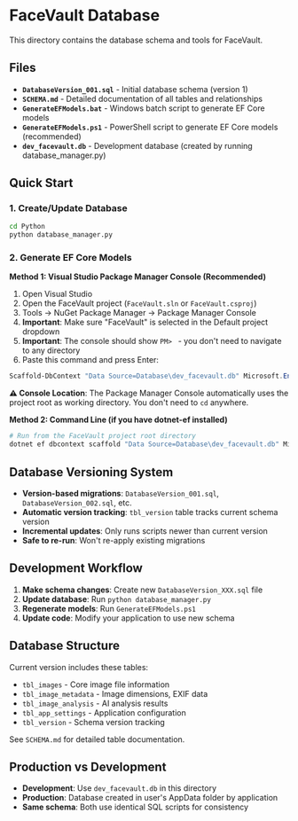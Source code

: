 # FaceVault Database

This directory contains the database schema and tools for FaceVault.

## Files

- **`DatabaseVersion_001.sql`** - Initial database schema (version 1)
- **`SCHEMA.md`** - Detailed documentation of all tables and relationships  
- **`GenerateEFModels.bat`** - Windows batch script to generate EF Core models
- **`GenerateEFModels.ps1`** - PowerShell script to generate EF Core models (recommended)
- **`dev_facevault.db`** - Development database (created by running database_manager.py)

## Quick Start

### 1. Create/Update Database
```bash
cd Python
python database_manager.py
```

### 2. Generate EF Core Models

**Method 1: Visual Studio Package Manager Console (Recommended)**
1. Open Visual Studio
2. Open the FaceVault project (`FaceVault.sln` or `FaceVault.csproj`)
3. Tools → NuGet Package Manager → Package Manager Console
4. **Important**: Make sure "FaceVault" is selected in the Default project dropdown
5. **Important**: The console should show `PM> ` - you don't need to navigate to any directory
6. Paste this command and press Enter:

```powershell
Scaffold-DbContext "Data Source=Database\dev_facevault.db" Microsoft.EntityFrameworkCore.Sqlite -OutputDir Models -ContextDir Data -Context FaceVaultDbContext -Force -NoPluralize -UseDatabaseNames
```

**⚠️ Console Location**: The Package Manager Console automatically uses the project root as working directory. You don't need to `cd` anywhere.

**Method 2: Command Line (if you have dotnet-ef installed)**
```bash
# Run from the FaceVault project root directory
dotnet ef dbcontext scaffold "Data Source=Database\dev_facevault.db" Microsoft.EntityFrameworkCore.Sqlite --output-dir Models --context-dir Data --context FaceVaultDbContext --force --no-pluralize --use-database-names
```

## Database Versioning System

- **Version-based migrations**: `DatabaseVersion_001.sql`, `DatabaseVersion_002.sql`, etc.
- **Automatic version tracking**: `tbl_version` table tracks current schema version
- **Incremental updates**: Only runs scripts newer than current version
- **Safe to re-run**: Won't re-apply existing migrations

## Development Workflow

1. **Make schema changes**: Create new `DatabaseVersion_XXX.sql` file
2. **Update database**: Run `python database_manager.py` 
3. **Regenerate models**: Run `GenerateEFModels.ps1`
4. **Update code**: Modify your application to use new schema

## Database Structure

Current version includes these tables:
- `tbl_images` - Core image file information
- `tbl_image_metadata` - Image dimensions, EXIF data
- `tbl_image_analysis` - AI analysis results  
- `tbl_app_settings` - Application configuration
- `tbl_version` - Schema version tracking

See `SCHEMA.md` for detailed table documentation.

## Production vs Development

- **Development**: Use `dev_facevault.db` in this directory
- **Production**: Database created in user's AppData folder by application
- **Same schema**: Both use identical SQL scripts for consistency